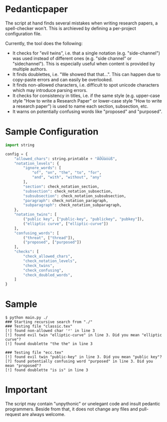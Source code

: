 # Pedanticpaper

The script at hand finds several mistakes when writing research papers, a spell-checker won't. This is archieved by defining a per-project configuration file.

Currently, the tool does the following:

* It checks for "evil twins", i.e. that a single notation (e.g. "side-channel") was used instead of different ones (e.g. "side channel" or "sidechannel"). This is especially useful when content is provided by multiple authors.
* It finds doublettes, i.e. "We showed that that...". This can happen due to copy-paste errors and can easily be overlooked.
* It finds non-allowed characters, i.e. difficult to spot unicode characters which may introduce parsing errors.
* It checks for consistency in titles, i.e. if the same style (e.g. upper-case style "How to write a Research Paper" or lower-case style "How to write a research paper") is used to name each section, subsection, etc.
* It warns on potentially confusing words like "proposed" and "purposed".

# Sample Configuration

```Python
import string

config = {
    "allowed_chars": string.printable + "ÄÖÜäöüß",
    "notation_levels": {
        "ignore_words": [
            "of", "on", "the", "to", "for",
            "and", "with", "without", "any"
        ],
        "section": check_notation_section,
        "subsection": check_notation_subsection,
        "subsubsection": check_notation_subsubsection,
        "paragraph": check_notation_paragraph,
        "subparagraph": check_notation_subparagraph,
    },
    "notation_twins": [
        ("public key", ["public-key", "publickey", "pubkey"]),
        ("elliptic curve", ["elliptic-curve"])
    ],
    "confusing_words": [
        ("threat", ["thread"]),
        ("proposed", ["purposed"])
    ],
    "checks": [
        "check_allowed_chars",
        "check_notation_levels",
        "check_twins",
        "check_confusing",
        "check_doubled_words",
    ]
}
```

# Sample

```
$ python main.py ./
### Starting recursive search from "./"
### Testing file "classic.tex"
[!] found non-allowed char '²' in line 3
[!] found evil twin "elliptic-curve" in line 3. Did you mean "elliptic curve"?
[!] found doublette "the the" in line 3

### Testing file "ecc.tex"
[!] found evil twin "public-key" in line 3. Did you mean "public key"?
[?] found potentially confusing word "purposed" in line 3. Did you mean "proposed"?
[!] found doublette "is is" in line 3
```

# Important

The script may contain "unpythonic" or unelegant code and insult pedantic programmers. Beside from that, it does not change any files and pull-request are always welcome.
